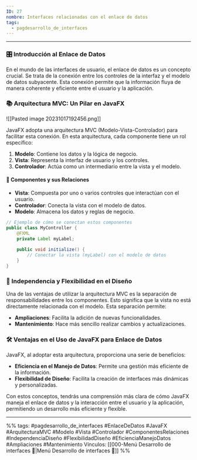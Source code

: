 ```yaml
---
ID: 27
nombre: Interfaces relacionadas con el enlace de datos
tags:
  - pagdesarrollo_de_interfaces
---
```

___
### 🎛️ Introducción al Enlace de Datos

En el mundo de las interfaces de usuario, el enlace de datos es un concepto crucial. Se trata de la conexión entre los controles de la interfaz y el modelo de datos subyacente. Esta conexión permite que la información fluya de manera coherente y eficiente entre el usuario y la aplicación.

### 📚 Arquitectura MVC: Un Pilar en JavaFX

![[Pasted image 20231017192456.png]]

JavaFX adopta una arquitectura MVC (Modelo-Vista-Controlador) para facilitar esta conexión. En esta arquitectura, cada componente tiene un rol específico:

1. **Modelo**: Contiene los datos y la lógica de negocio.
2. **Vista**: Representa la interfaz de usuario y los controles.
3. **Controlador**: Actúa como un intermediario entre la vista y el modelo.

#### 🧩 Componentes y sus Relaciones
 
- **Vista**: Compuesta por uno o varios controles que interactúan con el usuario.
- **Controlador**: Conecta la vista con el modelo de datos.
- **Modelo**: Almacena los datos y reglas de negocio.

```java
// Ejemplo de cómo se conectan estos componentes
public class MyController {
    @FXML
    private Label myLabel;
    
    public void initialize() {
        // Conectar la vista (myLabel) con el modelo de datos
    }
}
```

### 🎨 Independencia y Flexibilidad en el Diseño

Una de las ventajas de utilizar la arquitectura MVC es la separación de responsabilidades entre los componentes. Esto significa que la vista no está directamente relacionada con el modelo. Esta separación permite:

- **Ampliaciones**: Facilita la adición de nuevas funcionalidades.
- **Mantenimiento**: Hace más sencillo realizar cambios y actualizaciones.

### 🛠️ Ventajas en el Uso de JavaFX para Enlace de Datos

JavaFX, al adoptar esta arquitectura, proporciona una serie de beneficios:

- **Eficiencia en el Manejo de Datos**: Permite una gestión más eficiente de la información.
- **Flexibilidad de Diseño**: Facilita la creación de interfaces más dinámicas y personalizadas.
  
Con estos conceptos, tendrás una comprensión más clara de cómo JavaFX maneja el enlace de datos y la interacción entre el usuario y la aplicación, permitiendo un desarrollo más eficiente y flexible.

___
%%
tags: #pagdesarrollo_de_interfaces #EnlaceDeDatos #JavaFX #ArquitecturaMVC #Modelo #Vista #Controlador #ComponentesRelaciones #IndependenciaDiseño #FlexibilidadDiseño #EficienciaManejoDatos #Ampliaciones #Mantenimiento
Vínculos: [[000-Menú Desarrollo de interfaces 📃|Menú Desarrollo de interfaces 📃]]
%%